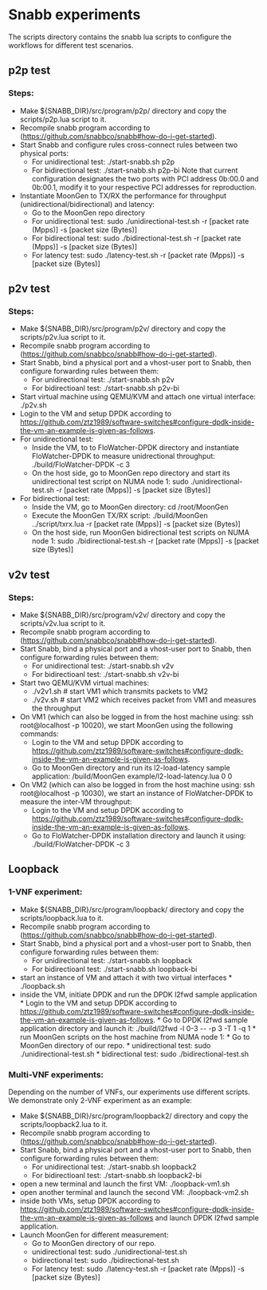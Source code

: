 # Snabb experiments
The scripts directory contains the snabb lua scripts to configure the workflows for different test scenarios.

## p2p test
### Steps:
* Make ${SNABB_DIR}/src/program/p2p/ directory and copy the scripts/p2p.lua script to it.
* Recompile snabb program according to (https://github.com/snabbco/snabb#how-do-i-get-started).
* Start Snabb and configure rules cross-connect rules between two physical ports: 
    * For unidirectional test: ./start-snabb.sh p2p
    * For bidirectional test: ./start-snabb.sh p2p-bi
    Note that current configuration designates the two ports with PCI address 0b:00.0 and 0b:00.1, modify it to your respective PCI addresses for reproduction.
* Instantiate MoonGen to TX/RX the performance for throughput (unidirectional/bidirectional) and latency:
    * Go to the MoonGen repo directory
    * For unidirectional test: sudo ./unidirectional-test.sh  -r [packet rate (Mpps)] -s [packet size (Bytes)]
    * For bidirectional test: sudo ./bidirectional-test.sh  -r [packet rate (Mpps)] -s [packet size (Bytes)]
    * For latency test: sudo ./latency-test.sh -r [packet rate (Mpps)] -s [packet size (Bytes)]
    
## p2v test
### Steps:
* Make ${SNABB_DIR}/src/program/p2v/ directory and copy the scripts/p2v.lua script to it.
* Recompile snabb program according to (https://github.com/snabbco/snabb#how-do-i-get-started).
* Start Snabb, bind a physical port and a vhost-user port to Snabb, then configure forwarding rules between them:
    * For unidirectional test: ./start-snabb.sh p2v
    * For bidirectioanl test: ./start-snabb.sh p2v-bi
* Start virtual machine using QEMU/KVM and attach one virtual interface: ./p2v.sh
* Login to the VM and setup DPDK according to https://github.com/ztz1989/software-switches#configure-dpdk-inside-the-vm-an-example-is-given-as-follows.
* For unidirectional test:
    * Inside the VM, to to FloWatcher-DPDK directory and instantiate FloWatcher-DPDK to measure unidrectional throughput: ./build/FloWatcher-DPDK -c 3
    * On the host side, go to MoonGen repo directory and start its unidirectional test script on NUMA node 1: sudo ./unidirectional-test.sh  -r [packet rate (Mpps)] -s [packet size (Bytes)]
* For bidirectional test:
    * Inside the VM, go to MoonGen directory: cd /root/MoonGen
    * Execute the MoonGen TX/RX script: ./build/MoonGen ../script/txrx.lua -r [packet rate (Mpps)] -s [packet size (Bytes)]
    * On the host side, run MoonGen bidirectional test scripts on NUMA node 1: sudo ./bidirectional-test.sh  -r [packet rate (Mpps)] -s [packet size (Bytes)]

## v2v test
### Steps:
* Make ${SNABB_DIR}/src/program/v2v/ directory and copy the scripts/v2v.lua script to it.
* Recompile snabb program according to (https://github.com/snabbco/snabb#how-do-i-get-started).
* Start Snabb, bind a physical port and a vhost-user port to Snabb, then configure forwarding rules between them:
    * For unidirectional test: ./start-snabb.sh v2v
    * For bidirectioanl test: ./start-snabb.sh v2v-bi
* Start two QEMU/KVM virtual machines:
    * ./v2v1.sh    # start VM1 which transmits packets to VM2
    * ./v2v.sh     # start VM2 which receives packet from VM1 and measures the throughput
* On VM1 (which can also be logged in from the host machine using: ssh root@localhost -p 10020), we start MoonGen using the following commands:
    * Login to the VM and setup DPDK according to https://github.com/ztz1989/software-switches#configure-dpdk-inside-the-vm-an-example-is-given-as-follows.
    * Go to MoonGen directory and run its l2-load-latency sample application: /build/MoonGen example/l2-load-latency.lua 0 0
* On VM2 (which can also be logged in from the host machine using: ssh root@localhost -p 10030), we start an instance of FloWatcher-DPDK to measure the inter-VM throughput:
    * Login to the VM and setup DPDK according to https://github.com/ztz1989/software-switches#configure-dpdk-inside-the-vm-an-example-is-given-as-follows.
    * Go to FloWatcher-DPDK installation directory and launch it using: ./build/FloWatcher-DPDK -c 3
  
## Loopback
### 1-VNF experiment:
* Make ${SNABB_DIR}/src/program/loopback/ directory and copy the scripts/loopback.lua to it.
* Recompile snabb program according to (https://github.com/snabbco/snabb#how-do-i-get-started).
* Start Snabb, bind a physical port and a vhost-user port to Snabb, then configure forwarding rules between them:
    * For unidirectional test: ./start-snabb.sh loopback
    * For bidirectioanl test: ./start-snabb.sh loopback-bi
* start an instance of VM and attach it with two virtual interfaces
      * ./loopback.sh
* inside the VM, initiate DPDK and run the DPDK l2fwd sample application
      * Login to the VM and setup DPDK according to https://github.com/ztz1989/software-switches#configure-dpdk-inside-the-vm-an-example-is-given-as-follows.
      * Go to DPDK l2fwd sample application directory and launch it: ./build/l2fwd -l 0-3 -- -p 3 -T 1 -q 1
      * run MoonGen scripts on the host machine from NUMA node 1:
           * Go to MoonGen directory of our repo.
           * unidirectional test: sudo ./unidirectional-test.sh 
           * bidirectional test: sudo ./bidirectional-test.sh
     
### Multi-VNF experiments:
Depending on the number of VNFs, our experiments use different scripts. We demonstrate only 2-VNF experiment as an example:
* Make ${SNABB_DIR}/src/program/loopback2/ directory and copy the scripts/loopback2.lua to it.
* Recompile snabb program according to (https://github.com/snabbco/snabb#how-do-i-get-started).
* Start Snabb, bind a physical port and a vhost-user port to Snabb, then configure forwarding rules between them:
    * For unidirectional test: ./start-snabb.sh loopback2
    * For bidirectioanl test: ./start-snabb.sh loopback2-bi
* open a new terminal and launch the first VM: ./loopback-vm1.sh
* open another terminal and launch the second VM: ./loopback-vm2.sh
* inside both VMs, setup DPDK according to https://github.com/ztz1989/software-switches#configure-dpdk-inside-the-vm-an-example-is-given-as-follows and launch DPDK l2fwd sample application.
* Launch MoonGen for different measurement:
   * Go to MoonGen directory of our repo.
   * unidirectional test: sudo ./unidirectional-test.sh 
   * bidirectional test: sudo ./bidirectional-test.sh
   * For latency test: sudo ./latency-test.sh -r [packet rate (Mpps)] -s [packet size (Bytes)]

